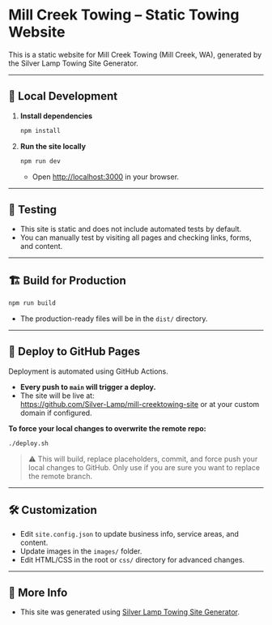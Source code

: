 # Mill Creek Towing – Static Towing Website

This is a static website for Mill Creek Towing (Mill Creek, WA), generated by the Silver Lamp Towing Site Generator.

---

## 🚀 Local Development

1. **Install dependencies**  
   ```bash
   npm install
   ```

2. **Run the site locally**  
   ```bash
   npm run dev
   ```
   - Open [http://localhost:3000](http://localhost:3000) in your browser.

---

## 🧪 Testing

- This site is static and does not include automated tests by default.
- You can manually test by visiting all pages and checking links, forms, and content.

---

## 🏗️ Build for Production

```bash
npm run build
```
- The production-ready files will be in the `dist/` directory.

---

## 🚀 Deploy to GitHub Pages

Deployment is automated using GitHub Actions.

- **Every push to `main` will trigger a deploy.**
- The site will be live at:  
  https://github.com/Silver-Lamp/mill-creektowing-site
  or at your custom domain if configured.

**To force your local changes to overwrite the remote repo:**

```bash
./deploy.sh
```

> ⚠️ This will build, replace placeholders, commit, and force push your local changes to GitHub. Only use if you are sure you want to replace the remote branch.

---

## 🛠️ Customization

- Edit `site.config.json` to update business info, service areas, and content.
- Update images in the `images/` folder.
- Edit HTML/CSS in the root or `css/` directory for advanced changes.

---

## 📄 More Info

- This site was generated using [Silver Lamp Towing Site Generator](https://github.com/Silver-Lamp/towing-template-site).
